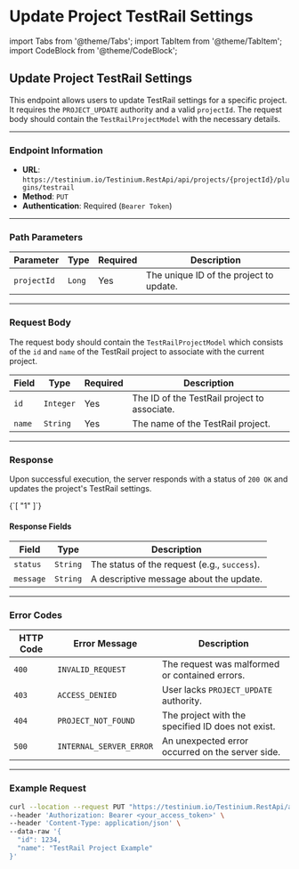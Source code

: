 # Update Project TestRail Settings

import Tabs from '@theme/Tabs'; import TabItem from '@theme/TabItem'; import CodeBlock from '@theme/CodeBlock';

## Update Project TestRail Settings

This endpoint allows users to update TestRail settings for a specific project. It requires the `PROJECT_UPDATE` authority and a valid `projectId`. The request body should contain the `TestRailProjectModel` with the necessary details.

***

### Endpoint Information

* **URL**: `https://testinium.io/Testinium.RestApi/api/projects/{projectId}/plugins/testrail`
* **Method**: `PUT`
* **Authentication**: Required (`Bearer Token`)

***

### Path Parameters

| Parameter   | Type   | Required | Description                             |
| ----------- | ------ | -------- | --------------------------------------- |
| `projectId` | `Long` | Yes      | The unique ID of the project to update. |

***

### Request Body

The request body should contain the `TestRailProjectModel` which consists of the `id` and `name` of the TestRail project to associate with the current project.

| Field  | Type      | Required | Description                                  |
| ------ | --------- | -------- | -------------------------------------------- |
| `id`   | `Integer` | Yes      | The ID of the TestRail project to associate. |
| `name` | `String`  | Yes      | The name of the TestRail project.            |

***

### Response

Upon successful execution, the server responds with a status of `200 OK` and updates the project's TestRail settings.

{\`\[ "1" ]\`}

#### Response Fields

| Field     | Type     | Description                                  |
| --------- | -------- | -------------------------------------------- |
| `status`  | `String` | The status of the request (e.g., `success`). |
| `message` | `String` | A descriptive message about the update.      |

***

### Error Codes

| HTTP Code | Error Message           | Description                                       |
| --------- | ----------------------- | ------------------------------------------------- |
| `400`     | `INVALID_REQUEST`       | The request was malformed or contained errors.    |
| `403`     | `ACCESS_DENIED`         | User lacks `PROJECT_UPDATE` authority.            |
| `404`     | `PROJECT_NOT_FOUND`     | The project with the specified ID does not exist. |
| `500`     | `INTERNAL_SERVER_ERROR` | An unexpected error occurred on the server side.  |

***

### Example Request

```bash
curl --location --request PUT "https://testinium.io/Testinium.RestApi/api/projects/{projectId}/plugins/testrail" \
--header 'Authorization: Bearer <your_access_token>' \
--header 'Content-Type: application/json' \
--data-raw '{
  "id": 1234,
  "name": "TestRail Project Example"
}'
```

